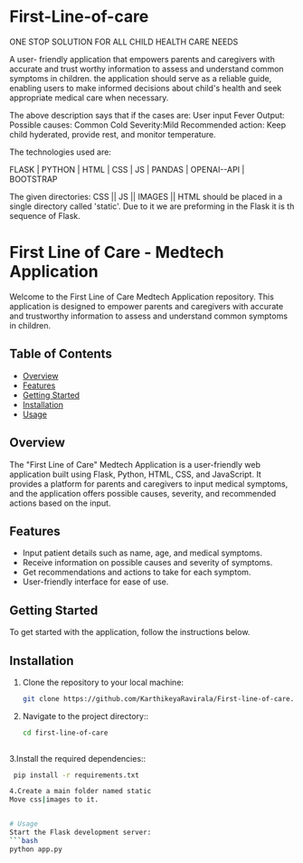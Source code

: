 # First-Line-of-care

ONE STOP SOLUTION FOR ALL CHILD HEALTH CARE NEEDS

A user- friendly application that empowers parents and caregivers with accurate and trust worthy information to assess and understand common symptoms in children. the application should serve as a reliable guide, enabling users to make informed decisions about child's health and seek appropriate medical care when necessary.


The above description says that if the cases are:
User input Fever
Output:
Possible causes: Common Cold
Severity:Mild
Recommended action: Keep child hyderated, provide rest, and monitor temperature.

The technologies used are:

FLASK |
PYTHON |
HTML |
CSS |
JS |
PANDAS |
OPENAI--API |
BOOTSTRAP 

The given directories:
CSS ||
JS ||
IMAGES ||
HTML 
should be placed in a single directory called 'static'.
Due to it we are preforming in the Flask it is th sequence of Flask.


# First Line of Care - Medtech Application

Welcome to the First Line of Care Medtech Application repository. This application is designed to empower parents and caregivers with accurate and trustworthy information to assess and understand common symptoms in children.

## Table of Contents

- [Overview](#overview)
- [Features](#features)
- [Getting Started](#getting-started)
- [Installation](#installation)
- [Usage](#usage)

## Overview

The "First Line of Care" Medtech Application is a user-friendly web application built using Flask, Python, HTML, CSS, and JavaScript. It provides a platform for parents and caregivers to input medical symptoms, and the application offers possible causes, severity, and recommended actions based on the input.

## Features

- Input patient details such as name, age, and medical symptoms.
- Receive information on possible causes and severity of symptoms.
- Get recommendations and actions to take for each symptom.
- User-friendly interface for ease of use.

## Getting Started

To get started with the application, follow the instructions below.

## Installation

1. Clone the repository to your local machine:

   ```bash
   git clone https://github.com/KarthikeyaRavirala/First-line-of-care.git

2. Navigate to the project directory::

   ```bash
   cd first-line-of-care
 
3.Install the required dependencies::

   ```bash
    pip install -r requirements.txt

4.Create a main folder named static
Move css|images to it. 

 
# Usage
Start the Flask development server:
   ```bash
python app.py
